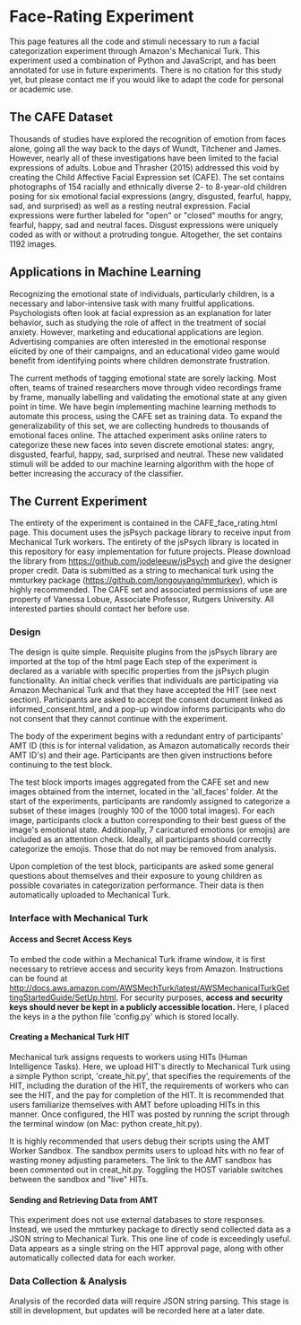 # Face-Rating Experiment

This page features all the code and stimuli necessary to run a facial categorization experiment through Amazon's Mechanical Turk. This experiment used a combination of Python and JavaScript, and has been annotated for use in future experiments. There is no citation for this study yet, but please contact me if you would like to adapt the code for personal or academic use.

## The CAFE Dataset

Thousands of studies have explored the recognition of emotion from faces alone, going all the way back to the days of Wundt, Titchener and James. However, nearly all of these investigations have been limited to the facial expressions of adults. Lobue and Thrasher (2015) addressed this void by creating the Child Affective Facial Expression set (CAFE). The set contains photographs of 154 racially and ethnically diverse 2- to 8-year-old children posing for six emotional facial expressions (angry, disgusted, fearful, happy, sad, and surprised) as well as a resting neutral expression. Facial expressions were further labeled for "open" or "closed" mouths for angry, fearful, happy, sad and neutral faces. Disgust expressions were uniquely coded as with or without a protruding tongue. Altogether, the set contains 1192 images.

## Applications in Machine Learning

Recognizing the emotional state of individuals, particularly children, is a necessary and labor-intensive task with many fruitful applications. Psychologists often look at facial expression as an explanation for later behavior, such as studying the role of affect in the treatment of social anxiety. However, marketing and educational applications are legion. Advertising companies are often interested in the emotional response elicited by one of their campaigns, and an educational video game would benefit from identifying points where children demonstrate frustration.

The current methods of tagging emotional state are sorely lacking. Most often, teams of trained researchers move through video recordings frame by frame, manually labelling and validating the emotional state at any given point in time. We have begin implementing machine learning methods to automate this process, using the CAFE set as training data. To expand the generalizability of this set, we are collecting hundreds to thousands of emotional faces online. The attached experiment asks online raters to categorize these new faces into seven discrete emotional states: angry, disgusted, fearful, happy, sad, surprised and neutral. These new validated stimuli will be added to our machine learning algorithm with the hope of better increasing the accuracy of the classifier.

## The Current Experiment

The entirety of the experiment is contained in the CAFE_face_rating.html page. This document uses the jsPsych package library to receive input from Mechanical Turk workers. The entirety of the jsPsych library is located in this repository for easy implementation for future projects. Please download the library from https://github.com/jodeleeuw/jsPsych and give the designer proper credit. Data is submitted as a string to mechanical turk using the mmturkey package (https://github.com/longouyang/mmturkey), which is highly recommended. The CAFE set and associated permissions of use are property of Vanessa Lobue, Associate Professor, Rutgers University. All interested parties should contact her before use.

### Design

The design is quite simple. Requisite plugins from the jsPsych library are imported at the top of the html page Each step of the experiment is declared as a variable with specific properties from the jsPsych plugin functionality. An initial check verifies that individuals are participating via Amazon Mechanical Turk and that they have accepted the HIT (see next section). Participants are asked to accept the consent document linked as informed_consent.html, and a pop-up window informs participants who do not consent that they cannot continue with the experiment.

The body of the experiment begins with a redundant entry of participants' AMT ID (this is for internal validation, as Amazon automatically records their AMT ID's) and their age. Participants are then given instructions before continuing to the test block.

The test block imports images aggregated from the CAFE set and new images obtained from the internet, located in the 'all_faces' folder. At the start of the experiments, participants are randomly assigned to categorize a subset of these images (roughly 100 of the 1000 total images). For each image, participants clock a button corresponding to their best guess of the image's emotional state. Additionally, 7 caricatured emotions (or emojis) are included as an attention check. Ideally, all participants should correctly categorize the emojis. Those that do not may be removed from analysis.

Upon completion of the test block, participants are asked some general questions about themselves and their exposure to young children as possible covariates in categorization performance. Their data is then automatically uploaded to Mechanical Turk.

### Interface with Mechanical Turk

#### Access and Secret Access Keys

To embed the code within a Mechanical Turk iframe window, it is first necessary to retrieve access and security keys from Amazon. Instructions can be found at http://docs.aws.amazon.com/AWSMechTurk/latest/AWSMechanicalTurkGettingStartedGuide/SetUp.html. For security purposes, **access and security keys should never be kept in a publicly accessible location.** Here, I placed the keys in a the python file 'config.py' which is stored locally.

#### Creating a Mechanical Turk HIT

Mechanical turk assigns requests to workers using HITs (Human Intelligence Tasks). Here, we upload HIT's directly to Mechanical Turk using a simple Python script, 'create_hit.py', that specifies the requirements of the HIT, including the duration of the HIT, the requirements of workers who can see the HIT, and the pay for completion of the HIT. It is recommended that users familiarize themselves with AMT before uploading HITs in this manner. Once configured, the HIT was posted by running the script through the terminal window (on Mac: python create_hit.py).

It is highly recommended that users debug their scripts using the AMT Worker Sandbox. The sandbox permits users to upload hits with no fear of wasting money adjusting parameters. The link to the AMT sandbox has been commented out in creat_hit.py. Toggling the HOST variable switches between the sandbox and "live" HITs.

#### Sending and Retrieving Data from AMT

This experiment does not use external databases to store responses. Instead, we used the mmturkey package to directly send collected data as a JSON string to Mechanical Turk. This one line of code is exceedingly useful. Data appears as a single string on the HIT approval page, along with other automatically collected data for each worker.

### Data Collection & Analysis

Analysis of the recorded data will require JSON string parsing. This stage is still in development, but updates will be recorded here at a later date.
